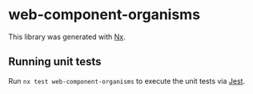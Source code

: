 # web-component-organisms

This library was generated with [Nx](https://nx.dev).

## Running unit tests

Run `nx test web-component-organisms` to execute the unit tests via [Jest](https://jestjs.io).
